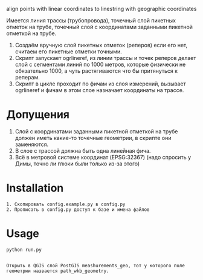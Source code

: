 align points with linear coordinates to linestring with geographic coordinates

Имеется линия трассы (трубопровода), точечный слой пикетных отметок на трубе, точечный слой с координатами заданными пикетной отметкой на трубе.
1. Создаём вручную слой пикетных отметок (реперов) если его нет, считаем его пикетные отметки точными.
2. Скрипт запускает ogrlineref, из линии трассы и точек реперов делает слой с сегментами линий по 1000 метров, которые физически не обязательно 1000, а чуть растягиваются что бы притянуться к реперам.
3. Скрипт в цикле проходит по фичам из слоя измерений, вызывает ogrlineref и фичам в этом слое назначает координаты на трассе.


# Допущения
1. Слой с координатами заданными пикетной отметкой на трубе должен иметь какие-то точечные геометрии, в скрипте они заменяются.
2. В слое с трассой должна быть одна линейная фича.
3. Всё в метровой системе координат (EPSG:32367) (надо спросить у Димы, точно ли глюки были только из-за этого)

# Installation

```
1. Скопировать config.example.py в config.py 
2. Прописать в config.py доступ к базе и имена файлов

```

# Usage


```
python run.py


Открыть в QGIS слой PostGIS meashurements_geo, тот у которого поле геометрии назвается path_wkb_geometry.
```


